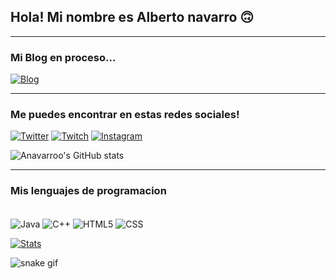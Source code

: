 ## Hola! Mi nombre es Alberto navarro 🙃

---
### Mi Blog en proceso...

[![Blog](https://img.shields.io/website?label=anavarroo.com&style=for-the-badge&url=https://anavarroo.com/)](https://anavarroo.com)

---
### Me puedes encontrar en estas redes sociales!


[![Twitter](https://img.shields.io/badge/Twitter-1DA1F2?style=for-the-badge&logo=twitter&logoColor=white)](https://twitter.com/NavarroVll)
[![Twitch](https://img.shields.io/badge/Twitch-9146FF?style=for-the-badge&logo=twitch&logoColor=white)](twitch.tv/navarro90s)
[![Instagram](https://img.shields.io/badge/Instagram-E4405F?style=for-the-badge&logo=instagram&logoColor=white)](https://www.instagram.com/albeertonavarro/)


![Anavarroo's GitHub stats](https://github-readme-stats.vercel.app/api?username=anavarroo&theme=dark&show_icons=true)

---

### Mis lenguajes de programacion

<div style="display: inline_block"><br/>
    <img align="center" alt="Java" src="https://img.shields.io/badge/Java-ED8B00?style=for-the-badge&logo=java&logoColor=white">
    <img align="center" alt="C++" src="https://img.shields.io/badge/C%2B%2B-00599C?style=for-the-badge&logo=c%2B%2B&logoColor=white">
    <img align="center" alt="HTML5" src="https://img.shields.io/badge/HTML5-E34F26?style=for-the-badge&logo=html5&logoColor=white">
    <img align="center" alt="CSS" src="https://img.shields.io/badge/CSS-239120?&style=for-the-badge&logo=css3&logoColor=white">
    
</div>

[![Stats](https://github-readme-stats.vercel.app/api/top-langs/?username=anavarroo&layout=compact)](https://github.com/anavarroo/github-readme-stats)

![snake gif](https://github.com/YOUR_USERNAME/anavarroo/blob/output/github-contribution-grid-snake.gif)





